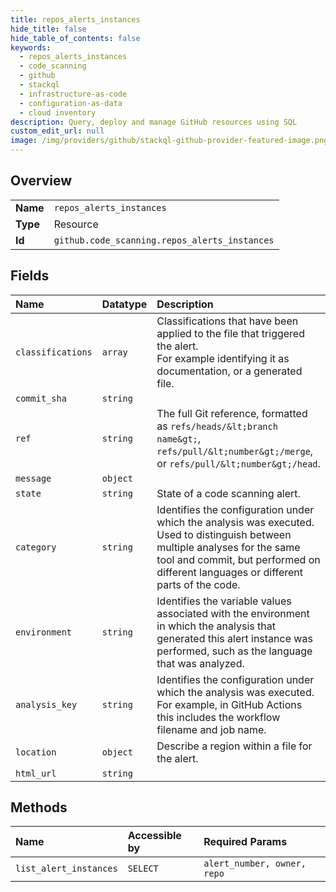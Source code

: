 ```yaml
---
title: repos_alerts_instances
hide_title: false
hide_table_of_contents: false
keywords:
  - repos_alerts_instances
  - code_scanning
  - github    
  - stackql
  - infrastructure-as-code
  - configuration-as-data
  - cloud inventory
description: Query, deploy and manage GitHub resources using SQL
custom_edit_url: null
image: /img/providers/github/stackql-github-provider-featured-image.png
---
```

  
    

## Overview
<table><tbody>
<tr><td><b>Name</b></td><td><code>repos_alerts_instances</code></td></tr>
<tr><td><b>Type</b></td><td>Resource</td></tr>
<tr><td><b>Id</b></td><td><code>github.code_scanning.repos_alerts_instances</code></td></tr>
</tbody></table>

## Fields
| Name | Datatype | Description |
|:-----|:---------|:------------|
| `classifications` | `array` | Classifications that have been applied to the file that triggered the alert.<br />For example identifying it as documentation, or a generated file. |
| `commit_sha` | `string` |  |
| `ref` | `string` | The full Git reference, formatted as `refs/heads/&lt;branch name&gt;`,<br />`refs/pull/&lt;number&gt;/merge`, or `refs/pull/&lt;number&gt;/head`. |
| `message` | `object` |  |
| `state` | `string` | State of a code scanning alert. |
| `category` | `string` | Identifies the configuration under which the analysis was executed. Used to distinguish between multiple analyses for the same tool and commit, but performed on different languages or different parts of the code. |
| `environment` | `string` | Identifies the variable values associated with the environment in which the analysis that generated this alert instance was performed, such as the language that was analyzed. |
| `analysis_key` | `string` | Identifies the configuration under which the analysis was executed. For example, in GitHub Actions this includes the workflow filename and job name. |
| `location` | `object` | Describe a region within a file for the alert. |
| `html_url` | `string` |  |
## Methods
| Name | Accessible by | Required Params |
|:-----|:--------------|:----------------|
| `list_alert_instances` | `SELECT` | `alert_number, owner, repo` |

